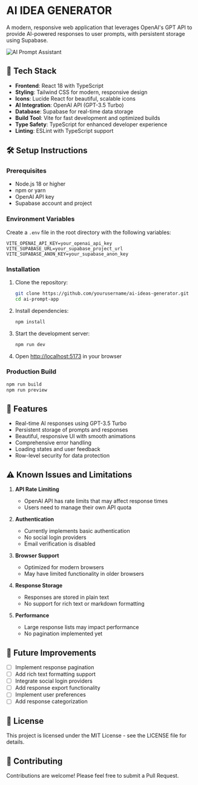 # AI IDEA GENERATOR

A modern, responsive web application that leverages OpenAI's GPT API to provide AI-powered responses to user prompts, with persistent storage using Supabase.

![AI Prompt Assistant](https://images.unsplash.com/photo-1677442136019-21780ecad995?auto=format&fit=crop&q=80&w=1200&h=400)

## 🚀 Tech Stack

- **Frontend**: React 18 with TypeScript
- **Styling**: Tailwind CSS for modern, responsive design
- **Icons**: Lucide React for beautiful, scalable icons
- **AI Integration**: OpenAI API (GPT-3.5 Turbo)
- **Database**: Supabase for real-time data storage
- **Build Tool**: Vite for fast development and optimized builds
- **Type Safety**: TypeScript for enhanced developer experience
- **Linting**: ESLint with TypeScript support

## 🛠️ Setup Instructions

### Prerequisites

- Node.js 18 or higher
- npm or yarn
- OpenAI API key
- Supabase account and project

### Environment Variables

Create a `.env` file in the root directory with the following variables:

```env
VITE_OPENAI_API_KEY=your_openai_api_key
VITE_SUPABASE_URL=your_supabase_project_url
VITE_SUPABASE_ANON_KEY=your_supabase_anon_key
```

### Installation

1. Clone the repository:
   ```bash
   git clone https://github.com/yourusername/ai-ideas-generator.git
   cd ai-prompt-app
   ```

2. Install dependencies:
   ```bash
   npm install
   ```

3. Start the development server:
   ```bash
   npm run dev
   ```

4. Open [http://localhost:5173](http://localhost:5173) in your browser

### Production Build

```bash
npm run build
npm run preview
```

## 🌟 Features

- Real-time AI responses using GPT-3.5 Turbo
- Persistent storage of prompts and responses
- Beautiful, responsive UI with smooth animations
- Comprehensive error handling
- Loading states and user feedback
- Row-level security for data protection

## ⚠️ Known Issues and Limitations

1. **API Rate Limiting**
   - OpenAI API has rate limits that may affect response times
   - Users need to manage their own API quota

2. **Authentication**
   - Currently implements basic authentication
   - No social login providers
   - Email verification is disabled

3. **Browser Support**
   - Optimized for modern browsers
   - May have limited functionality in older browsers

4. **Response Storage**
   - Responses are stored in plain text
   - No support for rich text or markdown formatting

5. **Performance**
   - Large response lists may impact performance
   - No pagination implemented yet

## 📝 Future Improvements

- [ ] Implement response pagination
- [ ] Add rich text formatting support
- [ ] Integrate social login providers
- [ ] Add response export functionality
- [ ] Implement user preferences
- [ ] Add response categorization

## 📄 License

This project is licensed under the MIT License - see the LICENSE file for details.

## 🤝 Contributing

Contributions are welcome! Please feel free to submit a Pull Request.
